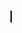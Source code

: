 <html>
  <head>
    <style>
      canvas {
        border: 1px solid black;
      }
    </style>
  </head>
  <body>
    <canvas id="myCanvas" width="400" height="400"></canvas>
    <script>
      window.onload = function() {
        // Get the canvas element and its context
        var canvas = document.getElementById("myCanvas");
        var ctx = canvas.getContext("2d");
        // Set the initial position of the ball
        var x = canvas.width / 2;
        var y = canvas.height / 2;
        // Set the initial velocity and acceleration
        var velocityY = 0;
        var accelerationY = 0.2; // Adjust this value to change gravity strength
        var velocityX = 0;
        var accelerationX = 0.2; // Adjust this value to change horizontal movement speed
        var radius = 20;
        // Add event listeners for keydown and keyup events
        var keys = {};
        document.addEventListener("keydown", function(event) {
          keys[event.key] = true;
        });
        document.addEventListener("keyup", function(event) {
          keys[event.key] = false;
        });
        function drawBall() {
          // Clear the canvas
          ctx.clearRect(0, 0, canvas.width, canvas.height);
          // Update the ball's position and velocity
          velocityY += accelerationY;
          y += velocityY;
          // Check if the ball reaches or crosses the bottom of the canvas
          if (y + radius > canvas.height) {
            y = canvas.height - radius; // Set the position to the bottom of the canvas
            velocityY *= -1; // Reverse the vertical velocity (bounce)
          }
          // Move the ball left or right based on the key pressed
          if (keys['a']) {
            velocityX = -3; // Adjust this value to change the leftward movement speed
          } else if (keys['d']) {
            velocityX = 3; // Adjust this value to change the rightward movement speed
          } else {
            velocityX = 0;
          }
          x += velocityX;
          // Check if the ball collides with the left wall
          if (x - radius < 0) {
            x = radius; // Set the position to the left wall
            velocityX *= -1; // Reverse the horizontal velocity (bounce)
          }
          // Check if the ball collides with the right wall
          if (x + radius > canvas.width) {
            x = canvas.width - radius; // Set the position to the right wall
            velocityX *= -1; // Reverse the horizontal velocity (bounce)
          }
          // Draw the ball
          ctx.beginPath();
          ctx.arc(x, y, radius, 0, Math.PI * 2);
          ctx.fillStyle = "white";
          ctx.fill();
          ctx.closePath();
          // Call the drawBall function repeatedly
          requestAnimationFrame(drawBall);
        }
        // Start the animation
        drawBall();
      };
    </script>
  </body>
</html>
